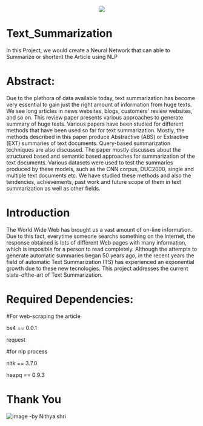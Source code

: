 <p align="center">
  <img src="https://capsule-render.vercel.app/api?type=waving&color=auto&height=300&section=header&text=Hey%20Everyone&fontSize=90" />
</p>

# Text_Summarization
In this Project, we would create a Neural Network that can able to Summarize or shortent the Article using NLP

# Abstract:
Due to the plethora of data available today, text summarization has become very essential to gain just the right amount of information from huge texts. We see long articles in news websites, blogs, customers' review websites, and so on. This review paper presents various approaches to generate summary of huge texts. Various papers have been studied for different methods that have been used so far for text summarization. Mostly, the methods described in this paper produce Abstractive (ABS) or Extractive (EXT) summaries of text documents. Query-based summarization techniques are also discussed. The paper mostly discusses about the structured based and semantic based approaches for summarization of the text documents. Various datasets were used to test the summaries produced by these models, such as the CNN corpus, DUC2000, single and multiple text documents etc.
 We have studied these methods and also the tendencies, achievements, past work and future scope of them in text summarization as well as other fields.
 
# Introduction
The World Wide Web has brought us a
vast amount of on-line information. Due
to this fact, everytime someone searchs
something on the Internet, the response
obtained is lots of different Web pages with
many information, which is imposible for a
person to read completely. Although the
attempts to generate automatic summaries
began 50 years ago, in the recent years
the field of automatic Text Summarization
(TS) has experienced an exponential
growth due to these new
tecnologies.
This project addresses the current state-ofthe-art of Text Summarization.
# Required Dependencies:
#For web-scraping the article

bs4 == 0.0.1

request

#for nlp process

nltk == 3.7.0

heapq == 0.9.3

# Thank You

![image](https://user-images.githubusercontent.com/114254543/192037776-bef511f2-9c72-4498-bfa2-773371ea8599.png)
-by Nithya shri
